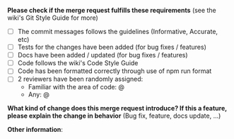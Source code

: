 **Please check if the merge request fulfills these requirements** (see the wiki's Git Style Guide for more)
- [ ] The commit messages follows the guidelines (Informative, Accurate, etc)
- [ ] Tests for the changes have been added (for bug fixes / features)
- [ ] Docs have been added / updated (for bug fixes / features)
- [ ] Code follows the wiki's Code Style Guide
- [ ] Code has been formatted correctly through use of npm run format
- [ ] 2 reviewers have been randomly assigned:
    - Familiar with the area of code: @
    - Any: @

**What kind of change does this merge request introduce? If this a feature, please explain the change in behavior** (Bug fix, feature, docs update, ...)



**Other information**:

